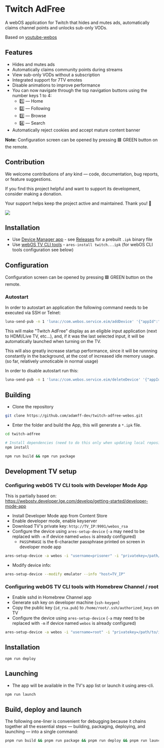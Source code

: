 # Twitch AdFree

A webOS application for Twitch that hides and mutes ads, automatically claims channel points and unlocks sub-only VODs.

Based on [youtube-webos](https://github.com/webosbrew/youtube-webos)

## Features

- Hides and mutes ads
- Automatically claims community points during streams
- View sub-only VODs without a subscription
- Integrated support for 7TV emotes
- Disable animations to improve performance
- You can now navigate through the top navigation buttons using the number keys 1 to 4:
  - 1️⃣ — Home
  - 2️⃣ — Following
  - 3️⃣ — Browse
  - 4️⃣ — Search
- Automatically reject cookies and accept mature content banner

**Note:** Configuration screen can be opened by pressing 🟩 GREEN button on the remote.

## Contribution

We welcome contributions of any kind — code, documentation, bug reports, or feature suggestions.

If you find this project helpful and want to support its development, consider making a donation.

Your support helps keep the project active and maintained. Thank you! 🙌

<a href="https://www.buymeacoffee.com/rSiZtB3"><img src="https://img.buymeacoffee.com/button-api/?text=Buy me a coffee&emoji=☕&slug=rSiZtB3&button_colour=FFDD00&font_colour=000000&font_family=Cookie&outline_colour=000000&coffee_colour=ffffff" /></a>

## Installation

- Use [Device Manager app](https://github.com/webosbrew/dev-manager-desktop) - see [Releases](https://github.com/adamff-dev/twitch-adfree-webos/releases) for a
  prebuilt `.ipk` binary file
- Use [webOS TV CLI tools](https://webostv.developer.lge.com/develop/tools/cli-installation) -
  `ares-install twitch...ipk` (for webOS CLI tools configuration see below)

## Configuration

Configuration screen can be opened by pressing 🟩 GREEN button on the remote.

### Autostart

In order to autostart an application the following command needs to be executed
via SSH or Telnet:

```sh
luna-send-pub -n 1 'luna://com.webos.service.eim/addDevice' '{"appId":"twitch.adamffdev.v1","pigImage":"","mvpdIcon":""}'
```

This will make "Twitch AdFree" display as an eligible input application (next
to HDMI/Live TV, etc...), and, if it was the last selected input, it will be
automatically launched when turning on the TV.

This will also greatly increase startup performance, since it will be runnning
constantly in the background, at the cost of increased idle memory usage.
(so far, relatively unnoticable in normal usage)

In order to disable autostart run this:

```sh
luna-send-pub -n 1 'luna://com.webos.service.eim/deleteDevice' '{"appId":"twitch.adamffdev.v1"}'
```

## Building

- Clone the repository

```sh
git clone https://github.com/adamff-dev/twitch-adfree-webos.git
```

- Enter the folder and build the App, this will generate a `*.ipk` file.

```sh
cd twitch-adfree

# Install dependencies (need to do this only when updating local repository / package.json is changed)
npm install

npm run build && npm run package
```

## Development TV setup

### Configuring webOS TV CLI tools with Developer Mode App

This is partially based on: https://webostv.developer.lge.com/develop/getting-started/developer-mode-app

- Install Developer Mode app from Content Store
- Enable developer mode, enable keyserver
- Download TV's private key: `http://TV_IP:9991/webos_rsa`
- Configure the device using `ares-setup-device` (`-a` may need to be replaced with `-m` if device named `webos` is already configured)
  - `PASSPHRASE` is the 6-character passphrase printed on screen in developer mode app

```sh
ares-setup-device -a webos -i "username=prisoner" -i "privatekey=/path/to/downloaded/webos_rsa" -i "passphrase=PASSPHRASE" -i "host=TV_IP" -i "port=9922"
```

- Modify device info:

```sh
ares-setup-device --modify emulator --info "host=TV_IP"
```

### Configuring webOS TV CLI tools with Homebrew Channel / root

- Enable sshd in Homebrew Channel app
- Generate ssh key on developer machine (`ssh-keygen`)
- Copy the public key (`id_rsa.pub`) to `/home/root/.ssh/authorized_keys` on TV
- Configure the device using `ares-setup-device` (`-a` may need to be replaced with `-m` if device named `webos` is already configured)

```sh
ares-setup-device -a webos -i "username=root" -i "privatekey=/path/to/id_rsa" -i "passphrase=SSH_KEY_PASSPHRASE" -i "host=TV_IP" -i "port=22"
```

## Installation

```
npm run deploy
```

## Launching

- The app will be available in the TV's app list or launch it using ares-cli.

```sh
npm run launch
```

## Build, deploy and launch

The following one-liner is convenient for debugging because it chains together all the essential steps — building, packaging, deploying, and launching — into a single command:

```sh
pnpm run build && pnpm run package && pnpm run deploy && pnpm run launch
```
